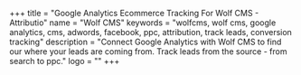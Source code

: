 +++
title = "Google Analytics Ecommerce Tracking For Wolf CMS - Attributio"
name = "Wolf CMS"
keywords = "wolfcms, wolf cms, google analytics, cms, adwords, facebook, ppc, attribution, track leads, conversion tracking"
description = "Connect Google Analytics with Wolf CMS to find our where your leads are coming from. Track leads from the source - from search to ppc."
logo = ""
+++
